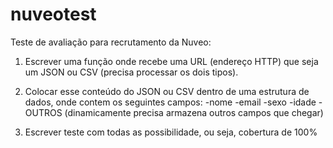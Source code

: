 # nuveotest
Teste de avaliação para recrutamento da Nuveo:

1. Escrever uma função onde recebe uma URL (endereço HTTP) que seja um JSON ou CSV (precisa processar os dois tipos).

2. Colocar esse conteúdo do JSON ou CSV dentro de uma estrutura de dados, onde contem os seguintes campos:
-nome
-email
-sexo
-idade
-OUTROS (dinamicamente precisa armazena outros campos que chegar)

3. Escrever teste com todas as possibilidade, ou seja, cobertura de 100%
